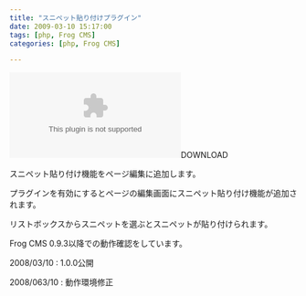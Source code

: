 ```yaml
---
title: "スニペット貼り付けプラグイン"
date: 2009-03-10 15:17:00
tags: [php, Frog CMS]
categories: [php, Frog CMS]

---
```


![][1]DOWNLOAD</a> 

 [1]: /files/snippet_paster_1.0.0_20090310.zip

スニペット貼り付け機能をページ編集に追加します。 

プラグインを有効にするとページの編集画面にスニペット貼り付け機能が追加されます。
	  
リストボックスからスニペットを選ぶとスニペットが貼り付けられます。 

Frog CMS 0.9.3以降での動作確認をしています。
  


2008/03/10
: 1.0.0公開

2008/063/10
: 動作環境修正
